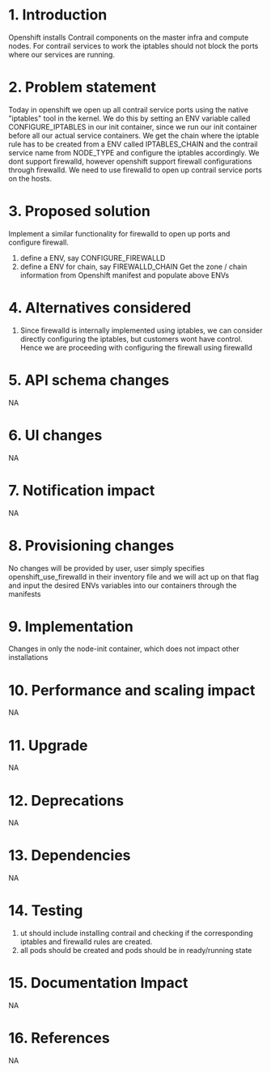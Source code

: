 # 1. Introduction

  Openshift installs Contrail components on the master infra and compute nodes. 
For contrail services to work the iptables should not block the ports where our
services are running. 

# 2. Problem statement

  Today in openshift we open up all contrail service ports using
the native "iptables" tool in the kernel. We do this by setting an ENV variable 
called CONFIGURE_IPTABLES in our init container, since we run our init container
before all our actual service containers. We get the chain where the iptable rule
has to be created from a ENV called IPTABLES_CHAIN and the contrail service name
from NODE_TYPE and configure the iptables accordingly. We dont support firewalld,
however openshift support firewall configurations through firewalld. We need to 
use firewalld to open up contrail service ports on the hosts.

# 3. Proposed solution

  Implement a similar functionality for firewalld to open up ports and configure 
firewall.
1. define a ENV, say CONFIGURE_FIREWALLD 
2. define a ENV for chain, say FIREWALLD_CHAIN
Get the zone / chain information from Openshift manifest and populate above ENVs

# 4. Alternatives considered

1. Since firewalld is internally implemented using iptables, we can consider 
directly configuring the iptables, but customers wont have control. 
Hence we are proceeding with configuring the firewall using firewalld

# 5. API schema changes

NA

# 6. UI changes

NA

# 7. Notification impact

NA

# 8. Provisioning changes

No changes will be provided by user, user simply specifies openshift_use_firewalld 
in their inventory file and we will act up on that flag and input the desired
ENVs variables into our containers through the manifests

# 9. Implementation
Changes in only the node-init container, which does not impact other installations

# 10. Performance and scaling impact

NA

# 11. Upgrade

NA

# 12. Deprecations

NA

# 13. Dependencies

NA

# 14. Testing

1. ut should include installing contrail and checking if the corresponding
iptables and firewalld rules are created.
2. all pods should be created and pods should be in ready/running state

# 15. Documentation Impact
NA

# 16. References
NA
